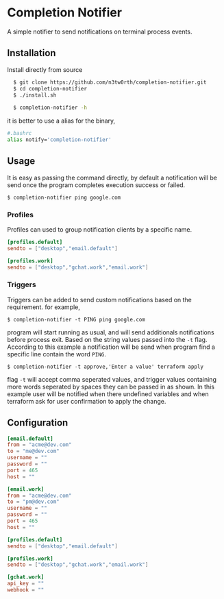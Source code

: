 # Completion Notifier

A simple notifier to send notifications on terminal process events.


## Installation

Install directly from source

```bash
  $ git clone https://github.com/n3tw0rth/completion-notifier.git
  $ cd completion-notifier
  $ ./install.sh
  
  $ completion-notifier -h
```

it is better to use a alias for the binary,
```bash
#.bashrc
alias notify='completion-notifier'
```
## Usage

It is easy as passing the command directly, by default a notification will be send once the program completes execution success or failed.

```shell
$ completion-notifier ping google.com 
```
### Profiles
Profiles can used to group notification clients by a specific name.

```toml
[profiles.default]
sendto = ["desktop","email.default"]

[profiles.work]
sendto = ["desktop","gchat.work","email.work"]

```

### Triggers
Triggers can be added to send custom notifications based on the requirement. for example,

```shell
$ completion-notifier -t PING ping google.com 
```
program will start running as usual, and will send additionals notifications before process exit. Based on the string values passed into the `-t` flag. According to this example a notification will be send when program find a specific line contain the word `PING`.

```shell
$ completion-notifier -t approve,'Enter a value' terraform apply
```
flag `-t` will accept comma seperated values, and trigger values containing more words seperated by spaces they can be passed in as shown. In this example user will be notified when there undefined variables and when terraform ask for user confirmation to apply the change.
## Configuration

```toml
[email.default]
from = "acme@dev.com"
to = "me@dev.com"
username = ""
password = ""
port = 465
host = ""

[email.work]
from = "acme@dev.com"
to = "pm@dev.com"
username = ""
password = ""
port = 465
host = ""

[profiles.default]
sendto = ["desktop","email.default"]

[profiles.work]
sendto = ["desktop","gchat.work","email.work"]

[gchat.work]
api_key = ""
webhook = ""

```
